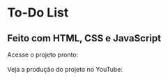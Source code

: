 <h1>To-Do List</h1>

<h2>Feito com HTML, CSS e JavaScript</h2>

Acesse o projeto pronto: 
<br><br>
Veja a produção do projeto no YouTube:
